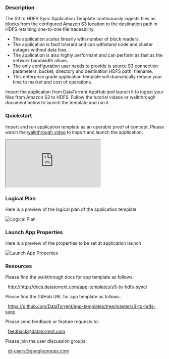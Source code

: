 ### Description
The S3 to HDFS Sync Application Template continuously ingests files as blocks from the configured Amazon S3 location to the destination path in HDFS retaining one-to-one file traceability.
- The application scales linearly with number of block readers.
- The application is fault tolerant and can withstand node and cluster outages without data loss.
- The application is also highly performant and can perform as fast as the network bandwidth allows.
- The only configuration user needs to provide is source S3 connection parameters, bucket, directory and destination HDFS path, filename.
- This enterprise grade application template will dramatically reduce your time to market and cost of operations.

Import the application from DataTorrent AppHub and launch it to ingest your files from Amazon S3 to HDFS. Follow the tutorial videos or walkthrough document below to launch the template and run it.

### Quickstart
Import and run application template as an operable proof of concept. Please watch the [walkthrough video](https://www.youtube.com/watch?v=gA2eNL1wTCA) to import and launch the application.

<iframe src="https://www.youtube.com/embed/gA2eNL1wTCA?enablejsapi=1" allowfullscreen="allowfullscreen" class="video" id="basicVideo" ga-track="basicVideo"></iframe>

### Logical Plan

Here is a preview of the logical plan of the application template

![Logical Plan](http://datatorrent.com/wp-content/uploads/2016/11/S3_HDFS_Sync_App_DAG.png)

### Launch App Properties

Here is a preview of the properties to be set at application launch

![Launch App Properties](http://datatorrent.com/wp-content/uploads/2016/11/S3_HDFS_Sync_App_properties.png)

### Resources

Please find the walkthrough docs for app template as follows:

&nbsp; <a href="http://http://docs.datatorrent.com/app-templates/s3-to-hdfs-sync/"  class="docs" id="docs" ga-track="docs" target="_blank">http://http://docs.datatorrent.com/app-templates/s3-to-hdfs-sync/</a>

Please find the GitHub URL for app template as follows:

&nbsp; <a href="https://github.com/DataTorrent/app-templates/tree/master/s3-to-hdfs-sync"  class="github" id="github" ga-track="github" target="_blank">https://github.com/DataTorrent/app-templates/tree/master/s3-to-hdfs-sync</a>

Please send feedback or feature requests to:

&nbsp; <a href="mailto:feedback@datatorrent.com"  class="feedback" id="feedback" ga-track="feedback">feedback@datatorrent.com</a>

Please join the user discussion groups:

&nbsp; <a href="mailto:dt-users@googlegroups.com"  class="maillist" id="maillist" ga-track="maillist">dt-users@googlegroups.com</a>
